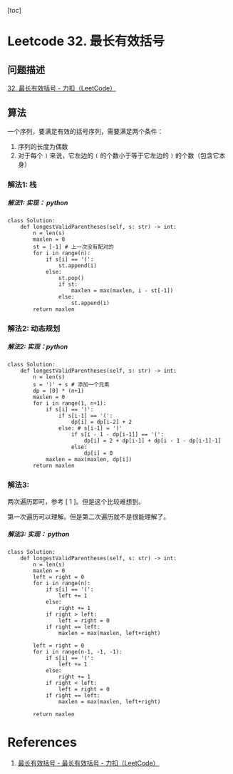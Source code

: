 [toc]


# Leetcode 32. 最长有效括号

## 问题描述

[32. 最长有效括号 - 力扣（LeetCode）](https://leetcode-cn.com/problems/longest-valid-parentheses/)

## 算法

一个序列，要满足有效的括号序列，需要满足两个条件：
1. 序列的长度为偶数
2. 对于每个 `)` 来说，它左边的 `(` 的个数小于等于它左边的 `)` 的个数（包含它本身）

### 解法1: 栈

##### 解法1: 实现： python

```
class Solution:
    def longestValidParentheses(self, s: str) -> int:
        n = len(s)
        maxlen = 0
        st = [-1] # 上一次没有配对的
        for i in range(n):
            if s[i] == '(':
                st.append(i)
            else:
                st.pop()
                if st:
                    maxlen = max(maxlen, i - st[-1])
                else:
                    st.append(i)
        return maxlen              
```

### 解法2: 动态规划

##### 解法2: 实现：python

```
class Solution:
    def longestValidParentheses(self, s: str) -> int:
        n = len(s)
        s = ')' + s # 添加一个元素
        dp = [0] * (n+1)
        maxlen = 0
        for i in range(1, n+1):
            if s[i] == ')':
                if s[i-1] == '(':
                    dp[i] = dp[i-2] + 2
                else: # s[i-1] = ')'
                    if s[i - 1 - dp[i-1]] == '(':
                        dp[i] = 2 + dp[i-1] + dp[i - 1 - dp[i-1]-1]
                    else:
                        dp[i] = 0
            maxlen = max(maxlen, dp[i])
        return maxlen
```

### 解法3: 

两次遍历即可，参考 [ 1 ]。但是这个比较难想到。

第一次遍历可以理解。但是第二次遍历就不是很能理解了。

##### 解法3: 实现： python

```
class Solution:
    def longestValidParentheses(self, s: str) -> int:
        n = len(s)
        maxlen = 0
        left = right = 0
        for i in range(n):
            if s[i] == '(': 
                left += 1
            else:
                right += 1
            if right > left:
                left = right = 0
            if right == left:
                maxlen = max(maxlen, left+right)
        
        left = right = 0
        for i in range(n-1, -1, -1):
            if s[i] == '(': 
                left += 1
            else:
                right += 1
            if right < left:
                left = right = 0
            if right == left:
                maxlen = max(maxlen, left+right)

        return maxlen
```

# References
1. [最长有效括号 - 最长有效括号 - 力扣（LeetCode）](https://leetcode-cn.com/problems/longest-valid-parentheses/solution/zui-chang-you-xiao-gua-hao-by-leetcode-solution/)